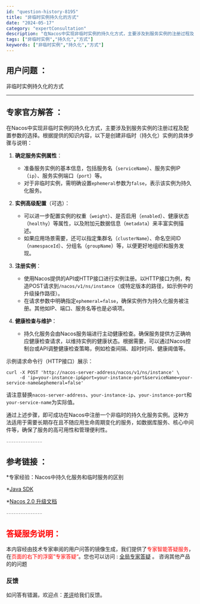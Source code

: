 ```yaml
---
id: "question-history-8195"
title: "非临时实例持久化的方式"
date: "2024-05-17"
category: "expertConsultation"
description: "在Nacos中实现非临时实例的持久化方式，主要涉及到服务实例的注册过程及配置参数的选择。根据提供的知识内容，以下是创建非临时（持久化）实例的具体步骤与说明：1. **确定服务实例属性**：   - 准备服务实例的基本信息，包括服务名（`serviceName`）、服务实例IP（`ip`）、服务实例端"
tags: ["非临时实例","持久化","方式"]
keywords: ["非临时实例","持久化","方式"]
---
```


## 用户问题 ： 
 非临时实例持久化的方式  

---------------
## 专家官方解答 ：

在Nacos中实现非临时实例的持久化方式，主要涉及到服务实例的注册过程及配置参数的选择。根据提供的知识内容，以下是创建非临时（持久化）实例的具体步骤与说明：

1. **确定服务实例属性**：
   - 准备服务实例的基本信息，包括服务名（`serviceName`）、服务实例IP（`ip`）、服务实例端口（`port`）等。
   - 对于非临时实例，需明确设置`ephemeral`参数为`false`，表示该实例为持久化服务。

2. **实例高级配置**（可选）：
   - 可以进一步配置实例的权重（`weight`）、是否启用（`enabled`）、健康状态（`healthy`）等属性，以及附加元数据信息（`metadata`）来丰富实例描述。
   - 如果应用场景需要，还可以指定集群名（`clusterName`）、命名空间ID（`namespaceId`）、分组名（`groupName`）等，以便更好地组织和服务发现。

3. **注册实例**：
   - 使用Nacos提供的API或HTTP接口进行实例注册。以HTTP接口为例，构造POST请求到`/nacos/v1/ns/instance`（或特定版本的路径，如示例中的升级操作路径）。
   - 在请求参数中明确指定`ephemeral=false`，确保实例作为持久化服务被注册。其他如IP、端口、服务名等也是必填项。

4. **健康检查与维护**：
   - 持久化服务会由Nacos服务端进行主动健康检查。确保服务提供方正确响应健康检查请求，以维持实例的健康状态。根据需要，可以通过Nacos控制台或API调整健康检查策略，例如检查间隔、超时时间、健康阈值等。

示例请求命令行（HTTP接口）展示：
```shell
curl -X POST 'http://nacos-server-address/nacos/v1/ns/instance' \
     -d 'ip=your-instance-ip&port=your-instance-port&serviceName=your-service-name&ephemeral=false'
```
请注意替换`nacos-server-address`、`your-instance-ip`、`your-instance-port`和`your-service-name`为实际值。

通过上述步骤，即可成功在Nacos中注册一个非临时的持久化服务实例。这种方法适用于需要长期存在且不随应用生命周期变化的服务，如数据库服务、核心中间件等，确保了服务的高可用性和管理便利性。


<font color="#949494">---------------</font> 


## 参考链接 ：

*专家经验：Nacos中持久化服务和临时服务的区别 
 
 *[Java SDK](https://nacos.io/docs/latest/guide/user/sdk)
 
 *[Nacos 2.0 升级文档](https://nacos.io/docs/latest/upgrading/200-upgrading)


 <font color="#949494">---------------</font> 
 


## <font color="#FF0000">答疑服务说明：</font> 

本内容经由技术专家审阅的用户问答的镜像生成，我们提供了<font color="#FF0000">专家智能答疑服务</font>，在<font color="#FF0000">页面的右下的浮窗”专家答疑“</font>。您也可以访问 : [全局专家答疑](https://answer.opensource.alibaba.com/docs/intro) 。 咨询其他产品的的问题

### 反馈
如问答有错漏，欢迎点：[差评](https://ai.nacos.io/user/feedbackByEnhancerGradePOJOID?enhancerGradePOJOId=13554)给我们反馈。
